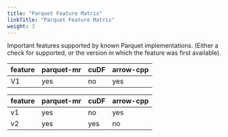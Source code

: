 ```yaml
---
title: "Parquet Feature Matrix"
linkTitle: "Parquet Feature Matrix"
weight: 3
---
```


Important features supported by known Parquet implementations. (Either a check for supported, or the version in which the feature was first available).

<table>
    <thead>
        <th>feature</th>
        <th>parquet-mr</th>
        <th>cuDF</th>
        <th>arrow-cpp</th>
    </thead>
    <tbody>
        <td>V1</td>
        <td>yes</td>
        <td>no</td>
        <td>yes</td>
    </tbodY>
</table>

|feature|parquet-mr|cuDF|arrow-cpp|
|-------|----------|----|----------
|v1     |yes       |no  |yes      |
|v2     |yes       |yes |no       |